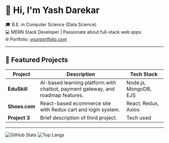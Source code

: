# 👋 Hi, I'm Yash Darekar

🎓 B.E. in Computer Science (Data Science)  
💻 MERN Stack Developer | Passionate about full-stack web apps  
🌐 Portfolio: [yourportfolio.com](https://yourportfolio.com)

---

## 🚀 Featured Projects

| Project | Description | Tech Stack |
|--------|-------------|------------|
| **EduSkill** | AI-based learning platform with chatbot, payment gateway, and roadmap features. | Node.js, MongoDB, EJS |
| **Shoes.com** | React-based ecommerce site with Redux cart and login system. | React, Redux, Axios |
| **Project 3** | Brief description of third project. | Tech used |

---

![GitHub Stats](https://github-readme-stats.vercel.app/api?username=yashdarekar&show_icons=true&theme=tokyonight)
![Top Langs](https://github-readme-stats.vercel.app/api/top-langs/?username=yashdarekar&layout=compact&theme=tokyonight)
